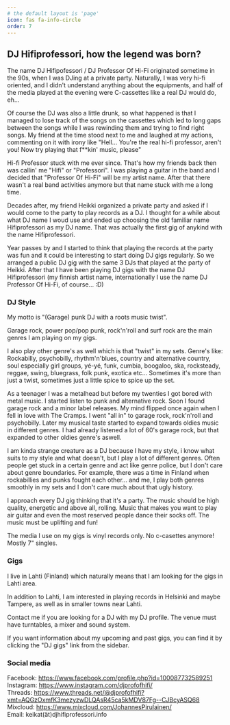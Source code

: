 ```yaml
---
# the default layout is 'page'
icon: fas fa-info-circle
order: 7
---
```



## DJ Hifiprofessori, how the legend was born?

The name DJ Hifipofessori / DJ Professor Of Hi-Fi originated sometime in the 90s, when I was DJing at a private party. Naturally, I was very hi-fi oriented, and I didn't understand anything about the equipments, and half of the media played at the evening were C-cassettes like a real DJ would do, eh...

Of course the DJ was also a little drunk, so what happened is that I managed to lose track of the songs on the cassettes which led to long gaps between the songs while I was rewinding them and trying to find right songs. My friend at the time stood next to me and laughed at my actions, commenting on it with irony like "Hell... You're the real hi-fi professor, aren't you! Now try playing that f**kin' music, please"

Hi-fi Professor stuck with me ever since. That's how my friends back then was callin' me "Hifi" or "Professori". I was playing a guitar in the band and I decided that "Professor Of Hi-Fi" will be my artist name. After that there wasn't a real band activities anymore but that name stuck with me a long time.

Decades after, my friend Heikki organized a private party and asked if I would come to the party to play records as a DJ. I thought for a while about what DJ name I woud use and ended up choosing the old familiar name Hifiprofessori as my DJ name. That was actually the first gig of anykind with the name Hifiprofessori.

Year passes by and I started to think that playing the records at the party was fun and it could be interesting to start doing DJ gigs regularly. So we arranged a public DJ gig with the same 3 DJs that played at the party of Heikki. After that I have been playing DJ gigs with the name DJ Hifiprofessori (my finnish artist name, internationally I use the name DJ Professor Of Hi-Fi, of course... :D)

### DJ Style

My motto is "(Garage) punk DJ with a roots music twist".

Garage rock, power pop/pop punk, rock'n'roll and surf rock are the main genres I am playing on my gigs.

I also play other genre's as well which is that "twist" in my sets. Genre's like: Rockabilly, psychobilly, rhythm'n'blues, country and alternative country, soul especially girl groups, yé-yé, funk, cumbia, boogaloo, ska, rocksteady, reggae, swing, bluegrass, folk punk, exotica etc... Sometimes it's more than just a twist, sometimes just a little spice to spice up the set.

As a teenager I was a metalhead but before my twenties I got bored with metal music. I started listen to punk and alternative rock. Soon I found garage rock and a minor label releases. My mind flipped once again when I fell in love with The Cramps. I went "all in" to garage rock, rock'n'roll and psychobilly. Later my musical taste started to expand towards oldies music in different genres. I had already listened a lot of 60's garage rock, but that expanded to other oldies genre's aswell.

I am kinda strange creature as a DJ because I have my style, i know what suits to my style and what doesn't, but I play a lot of different genres. Often people get stuck in a certain genre and act like genre police, but I don't care about genre boundaries. For example, there was a time in Finland when rockabillies and punks fought each other... and me, I play both genres smoothly in my sets and I don't care much about that ugly history.

I approach every DJ gig thinking that it's a party. The music should be high quality, energetic and above all, rolling. Music that makes you want to play air guitar and even the most reserved people dance their socks off. The music must be uplifting and fun!

The media I use on my gigs is vinyl records only. No c-casettes anymore! Mostly 7" singles.

### Gigs

I live in Lahti (Finland) which naturally means that I am looking for the gigs in Lahti area.

In addition to Lahti, I am interested in playing records in Helsinki and maybe Tampere, as well as in smaller towns near Lahti. 

Contact me if you are looking for a DJ with my DJ profile. The venue must have turntables, a mixer and sound system.

If you want information about my upcoming and past gigs, you can find it by clicking the "DJ gigs" link from the sidebar.


### Social media

Facebook: https://www.facebook.com/profile.php?id=100087732589251  
Instagram: https://www.instagram.com/djprofofhifi/  
Threads: https://www.threads.net/@djprofofhifi?xmt=AQGzOxmfK3mezyzwDLQAsR45ca5kMDV87Fg--CJBcyASQ68  
Mixcloud: https://www.mixcloud.com/JohannesPirulainen/  
Email: keikat(ät)djhifiprofessori.info  

